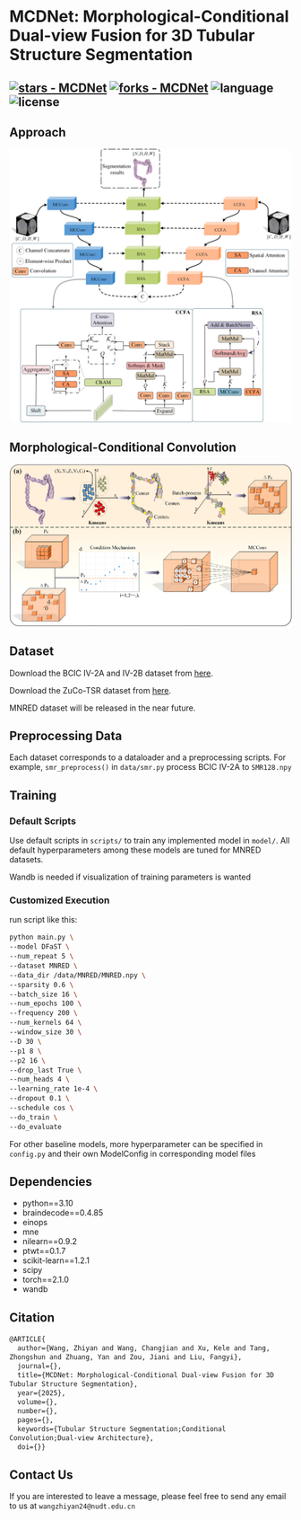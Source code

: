 # MCDNet: Morphological-Conditional Dual-view Fusion for 3D Tubular Structure Segmentation

[![stars - MCDNet](https://img.shields.io/github/stars/wzydcg/MCDNet?style=social)](https://github.com/wzydcg/MCDNet)
[![forks - MCDNet](https://img.shields.io/github/forks/wzydcg/MCDNet?style=social)](https://github.com/wzydcg/MCDNet)
![language](https://img.shields.io/github/languages/top/wzydcg/MCDNet?color=lightgrey)
![license](https://img.shields.io/github/license/wzydcg/MCDNet)
---

## Approach

![MCDNet.png](picture/MCDNet.png)

## Morphological-Conditional Convolution
![MCConv.png](picture/MCConv.png)

## Dataset

Download the BCIC IV-2A and IV-2B dataset from [here](https://www.bbci.de/competition/iv/index.html).

Download the ZuCo-TSR dataset from [here](https://osf.io/q3zws/).

MNRED dataset will be released in the near future.

## Preprocessing Data

Each dataset corresponds to a dataloader and a preprocessing scripts. 
For example, ```smr_preprocess()``` in ```data/smr.py``` process BCIC IV-2A to ```SMR128.npy``` 

## Training

### Default Scripts
Use default scripts in ```scripts/``` to train any implemented model in ```model/```. 
All default hyperparameters among these models are tuned for MNRED datasets.

Wandb is needed if visualization of training parameters is wanted

### Customized Execution

run script like this:
```bash
python main.py \
--model DFaST \
--num_repeat 5 \
--dataset MNRED \
--data_dir /data/MNRED/MNRED.npy \
--sparsity 0.6 \
--batch_size 16 \
--num_epochs 100 \
--frequency 200 \
--num_kernels 64 \
--window_size 30 \
--D 30 \
--p1 8 \
--p2 16 \
--drop_last True \
--num_heads 4 \
--learning_rate 1e-4 \
--dropout 0.1 \
--schedule cos \
--do_train \
--do_evaluate
```
For other baseline models, more hyperparameter can be specified in ```config.py``` 
and their own ModelConfig in corresponding model files

## Dependencies
- python==3.10
- braindecode==0.4.85
- einops
- mne
- nilearn==0.9.2
- ptwt==0.1.7
- scikit-learn==1.2.1
- scipy
- torch==2.1.0
- wandb

## Citation

```
@ARTICLE{
  author={Wang, Zhiyan and Wang, Changjian and Xu, Kele and Tang, Zhongshun and Zhuang, Yan and Zou, Jiani and Liu, Fangyi},
  journal={}, 
  title={MCDNet: Morphological-Conditional Dual-view Fusion for 3D Tubular Structure Segmentation}, 
  year={2025},
  volume={},
  number={},
  pages={},
  keywords={Tubular Structure Segmentation;Conditional Convolution;Dual-view Architecture},
  doi={}}

```

## Contact Us

If you are interested to leave a message, please feel free to send any email to us at ```wangzhiyan24@nudt.edu.cn```
